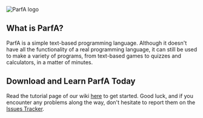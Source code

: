 ![ParfA logo](http://i.imgur.com/yPF8UfJ.png)

## What is ParfA?

ParfA is a simple text-based programming language. Although it doesn't have all the functionality of a real programming language, it can still be used to make a variety of programs, from text-based games to quizzes and calculators, in a matter of minutes. 

## Download and Learn ParfA Today

Read the tutorial page of our wiki [here](https://github.com/arjunvnair/ParfA/wiki/Tutorial) to get started. Good luck, and if you encounter any problems along the way, don't hesitate to report them on the [Issues Tracker](https://github.com/arjunvnair/ParfA/issues).
